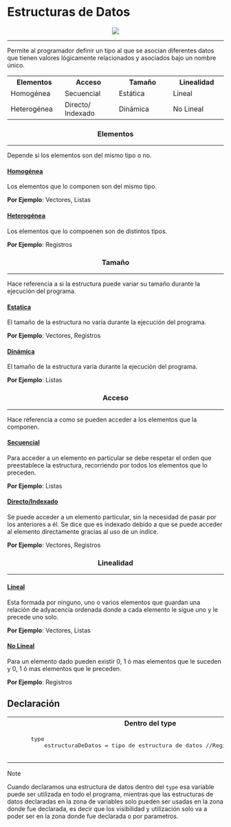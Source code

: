 <h1>Estructuras de Datos</h1>

<p align="center">
<img src="https://repository-images.githubusercontent.com/591060405/eaf4564a-72d3-461c-b651-eec7a68b53b5"/>
</p>

---

Permite al programador definir un tipo al que se asocian diferentes datos que tienen  valores lógicamente relacionados y asociados bajo un nombre único.

<table align="center">
<tr>
<th width="25%">
Elementos
</th>
<th width="25%">
Acceso
</th>
<th width="25%">
Tamaño
</th>
<th width="25%">
Linealidad
</th>
</tr>

<tr>
<td>
Homogénea
</td>
<td>
Secuencial
</td>
<td>
Estática
</td>
<td>
Lineal
</td>
</tr>

<tr>
<td>
Heterogénea
</td>
<td>
Directo/ Indexado
</td>
<td>
Dinámica
</td>
<td>
No Lineal
</td>
</tr>
</table>

<h3 align="center">Elementos</h3>

***

Depende si los elementos son del mismo tipo o no.

#### <ins>Homogénea</ins>

Los elementos que lo componen son del mismo tipo.

**Por Ejemplo**: Vectores, Listas

#### <ins>Heterogénea</ins>

Los elementos que lo compoenen son de distintos tipos.

**Por Ejemplo**: Registros

<h3 align="center">Tamaño</h3>

***

Hace referencia a si la estructura puede variar su tamaño durante la ejecución del programa.

#### <ins>Estatica</ins>

El tamaño de la estructura no varía durante la ejecución del programa.

**Por Ejemplo**: Vectores, Registros

#### <ins>Dinámica</ins>

El tamaño de la estructura varia durante la ejecución del programa.

**Por Ejemplo**: Listas

<h3 align="center">Acceso</h3>

***

Hace referencia a como se pueden acceder a los elementos que la componen.

#### <ins>Secuencial</ins>

Para acceder a un elemento en particular se debe respetar el orden que preestablece la estructura, recorriendo por todos los elementos que lo preceden.

**Por Ejemplo**: Listas

#### <ins>Directo/Indexado</ins>

Se puede acceder a un elemento particular, sin la necesidad de pasar por los anteriores a él. Se dice que es indexado debido a que se puede acceder al elemento directamente gracias al uso de un indice.

**Por Ejemplo**: Vectores, Registros

<h3 align="center">Linealidad</h3>

***

#### <ins>Lineal</ins>

Esta formada por ninguno, uno o varios elementos que guardan una relación de adyacencia ordenada donde a cada elemento le sigue uno y le precede uno solo.

**Por Ejemplo**: Vectores, Listas

#### <ins>No Lineal</ins>

Para un elemento dado pueden existir 0, 1 ó mas elementos que le suceden y 0, 1 ó mas elementos que le preceden.

**Por Ejemplo**: Registros

## Declaración

<table>
<tr>
  <th>
    Dentro del type
  </th>
  <th>
    Como una variable
  </th>
</tr>
<tr>
  <td>
    <pre lang="pascal">
      type
          estructuraDeDatos = tipo de estructura de datos //Registro, Vector, Lista
    </pre>
  </td>
  <td>
    <pre lang="pascal">
      var
          estructuraDeDatos : tipo de estructura de datos //Registro, Vector, Lista
    </pre>
  </td>
</tr>
</table>

>[!NOTE]
>Cuando declaramos una estructura de datos dentro del `type` esa variable puede ser utilizada en todo el programa, mientras que las estructuras de datos declaradas en la zona de variables solo pueden ser usadas en la zona donde fue declarada, es decir que los visibilidad y utilización solo va a poder ser en la zona donde fue declarada o por parametros.
